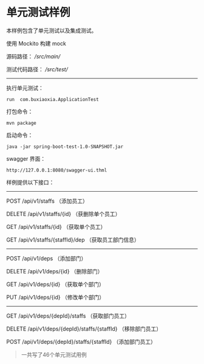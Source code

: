 # 单元测试样例

本样例包含了单元测试以及集成测试。

使用 Mockito 构建 mock 


源码路径： */src/main/*

测试代码路径： */src/test/*


---

执行单元测试：

    run  com.buxiaoxia.ApplicationTest

打包命令：

    mvn package

启动命令：

    java -jar spring-boot-test-1.0-SNAPSHOT.jar

swagger 界面：

    http://127.0.0.1:8080/swagger-ui.thml




样例提供以下接口：

---

POST 	/api/v1/staffs   （添加员工）

DELETE  /api/v1/staffs/{id} （获删除单个员工）

GET 	/api/v1/staffs/{id} （获取单个员工）

GET 	/api/v1/staffs/{staffId}/dep （获取员工部门信息）

--- 

POST    /api/v1/deps   （添加部门）

DELETE  /api/v1/deps/{id} （删除部门）

GET     /api/v1/deps/{id} （获取单个部门）

PUT     /api/v1/deps/{id} （修改单个部门）

---

GET     /api/v1/deps/{depId}/staffs   （获取部门员工）

DELETE  /api/v1/deps/{depId}/staffs/{staffId} （移除部门员工）

POST    /api/v1/deps/{depId}/staffs/{staffId} （添加部门员工）


> 一共写了46个单元测试用例